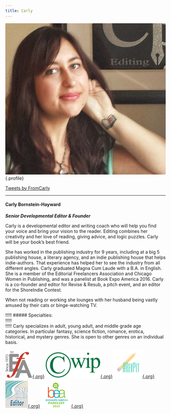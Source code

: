 ```yaml
---
title: Carly
---
```


![Carly Hayward](Book_Light_Editorial_Carly_Hayward.jpg){.profile}

<a class="twitter-timeline" data-height="400" data-link-color="#487A94" href="https://twitter.com/FromCarly">Tweets by FromCarly</a> <script async src="//platform.twitter.com/widgets.js" charset="utf-8"></script>

---
#### Carly Bornstein-Hayward

_**Senior Developmental Editor & Founder**_

Carly is a developmental editor and writing coach who will help you find your voice and bring your vision to the reader. Editing combines her creativity and her love of reading, giving advice, and logic puzzles. Carly will be your book’s best friend.

She has worked in the publishing industry for 9 years, including at a big 5 publishing house, a literary agency, and an indie publishing house that helps indie-authors. That experience has helped her to see the industry from all different angles. Carly graduated Magna Cum Laude with a B.A. in English. She is a member of the Editorial Freelancers Association and Chicago Women in Publishing, and was a panelist at Book Expo America 2016. Carly is a co-founder and editor for Revise & Resub, a pitch event, and an editor for the ShoreIndie Contest.

When not reading or working she lounges with her husband being vastly amused by their cats or binge-watching TV. 

!!!!! ##### Specialties:   
!!!!!   
!!!!! Carly specializes in adult, young adult, and middle grade age categories. In particular fantasy, science fiction, romance, erotica, historical, and mystery genres. She is open to other genres on an individual basis.

[![EFA](EFA_logo_85.png){.org}](http://www.the-efa.org/?target=_blank)
[![CWIP](CWIPlogo.png){.org}](http://www.cwip.org/members/carlybornstein/profile/?target=_blank)
[![Rev Pit](RevPit_hashtag_logo_small.png){.org}](http://www.reviseresub.com/?target=_blank)
[![Shore Indie](shoreindie_editorbadge.png){.org}](https://shoreindie.blogspot.com/?target=_blank)
[![Book Expo America Panelist](BEA-Logo_panelist.png){.org}](http://www.bookexpoamerica.com/?target=_blank)